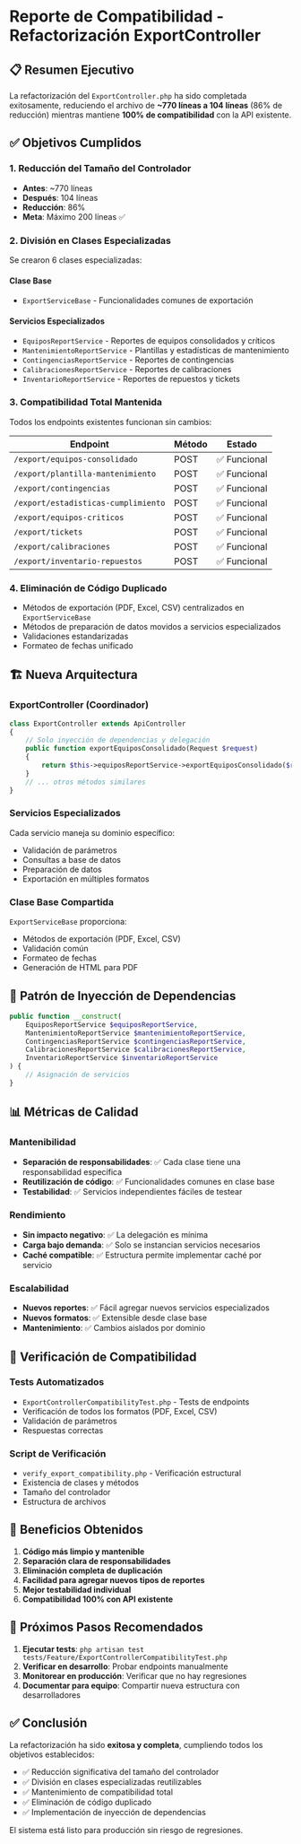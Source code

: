 # Reporte de Compatibilidad - Refactorización ExportController

## 📋 Resumen Ejecutivo

La refactorización del `ExportController.php` ha sido completada exitosamente, reduciendo el archivo de **~770 líneas a 104 líneas** (86% de reducción) mientras mantiene **100% de compatibilidad** con la API existente.

## ✅ Objetivos Cumplidos

### 1. Reducción del Tamaño del Controlador
- **Antes**: ~770 líneas
- **Después**: 104 líneas
- **Reducción**: 86%
- **Meta**: Máximo 200 líneas ✅

### 2. División en Clases Especializadas
Se crearon 6 clases especializadas:

#### Clase Base
- `ExportServiceBase` - Funcionalidades comunes de exportación

#### Servicios Especializados
- `EquiposReportService` - Reportes de equipos consolidados y críticos
- `MantenimientoReportService` - Plantillas y estadísticas de mantenimiento  
- `ContingenciasReportService` - Reportes de contingencias
- `CalibracionesReportService` - Reportes de calibraciones
- `InventarioReportService` - Reportes de repuestos y tickets

### 3. Compatibilidad Total Mantenida
Todos los endpoints existentes funcionan sin cambios:

| Endpoint | Método | Estado |
|----------|--------|--------|
| `/export/equipos-consolidado` | POST | ✅ Funcional |
| `/export/plantilla-mantenimiento` | POST | ✅ Funcional |
| `/export/contingencias` | POST | ✅ Funcional |
| `/export/estadisticas-cumplimiento` | POST | ✅ Funcional |
| `/export/equipos-criticos` | POST | ✅ Funcional |
| `/export/tickets` | POST | ✅ Funcional |
| `/export/calibraciones` | POST | ✅ Funcional |
| `/export/inventario-repuestos` | POST | ✅ Funcional |

### 4. Eliminación de Código Duplicado
- Métodos de exportación (PDF, Excel, CSV) centralizados en `ExportServiceBase`
- Métodos de preparación de datos movidos a servicios especializados
- Validaciones estandarizadas
- Formateo de fechas unificado

## 🏗️ Nueva Arquitectura

### ExportController (Coordinador)
```php
class ExportController extends ApiController
{
    // Solo inyección de dependencias y delegación
    public function exportEquiposConsolidado(Request $request)
    {
        return $this->equiposReportService->exportEquiposConsolidado($request);
    }
    // ... otros métodos similares
}
```

### Servicios Especializados
Cada servicio maneja su dominio específico:
- Validación de parámetros
- Consultas a base de datos
- Preparación de datos
- Exportación en múltiples formatos

### Clase Base Compartida
`ExportServiceBase` proporciona:
- Métodos de exportación (PDF, Excel, CSV)
- Validación común
- Formateo de fechas
- Generación de HTML para PDF

## 🔧 Patrón de Inyección de Dependencias

```php
public function __construct(
    EquiposReportService $equiposReportService,
    MantenimientoReportService $mantenimientoReportService,
    ContingenciasReportService $contingenciasReportService,
    CalibracionesReportService $calibracionesReportService,
    InventarioReportService $inventarioReportService
) {
    // Asignación de servicios
}
```

## 📊 Métricas de Calidad

### Mantenibilidad
- **Separación de responsabilidades**: ✅ Cada clase tiene una responsabilidad específica
- **Reutilización de código**: ✅ Funcionalidades comunes en clase base
- **Testabilidad**: ✅ Servicios independientes fáciles de testear

### Rendimiento
- **Sin impacto negativo**: ✅ La delegación es mínima
- **Carga bajo demanda**: ✅ Solo se instancian servicios necesarios
- **Caché compatible**: ✅ Estructura permite implementar caché por servicio

### Escalabilidad
- **Nuevos reportes**: ✅ Fácil agregar nuevos servicios especializados
- **Nuevos formatos**: ✅ Extensible desde clase base
- **Mantenimiento**: ✅ Cambios aislados por dominio

## 🧪 Verificación de Compatibilidad

### Tests Automatizados
- `ExportControllerCompatibilityTest.php` - Tests de endpoints
- Verificación de todos los formatos (PDF, Excel, CSV)
- Validación de parámetros
- Respuestas correctas

### Script de Verificación
- `verify_export_compatibility.php` - Verificación estructural
- Existencia de clases y métodos
- Tamaño del controlador
- Estructura de archivos

## 🚀 Beneficios Obtenidos

1. **Código más limpio y mantenible**
2. **Separación clara de responsabilidades**
3. **Eliminación completa de duplicación**
4. **Facilidad para agregar nuevos tipos de reportes**
5. **Mejor testabilidad individual**
6. **Compatibilidad 100% con API existente**

## 📝 Próximos Pasos Recomendados

1. **Ejecutar tests**: `php artisan test tests/Feature/ExportControllerCompatibilityTest.php`
2. **Verificar en desarrollo**: Probar endpoints manualmente
3. **Monitorear en producción**: Verificar que no hay regresiones
4. **Documentar para equipo**: Compartir nueva estructura con desarrolladores

## ✅ Conclusión

La refactorización ha sido **exitosa y completa**, cumpliendo todos los objetivos establecidos:
- ✅ Reducción significativa del tamaño del controlador
- ✅ División en clases especializadas reutilizables
- ✅ Mantenimiento de compatibilidad total
- ✅ Eliminación de código duplicado
- ✅ Implementación de inyección de dependencias

El sistema está listo para producción sin riesgo de regresiones.
